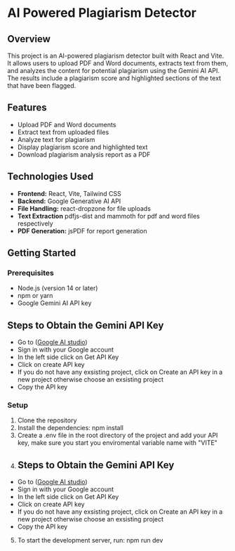 # AI Powered Plagiarism Detector

## Overview
This project is an AI-powered plagiarism detector built with React and Vite. It allows users to upload PDF and Word documents, extracts text from them, and analyzes the content for potential plagiarism using the Gemini AI API. The results include a plagiarism score and highlighted sections of the text that have been flagged.

## Features
- Upload PDF and Word documents
- Extract text from uploaded files
- Analyze text for plagiarism
- Display plagiarism score and highlighted text
- Download plagiarism analysis report as a PDF

## Technologies Used

- **Frontend:** React, Vite, Tailwind CSS
- **Backend:** Google Generative AI API
- **File Handling:** react-dropzone for file uploads
- **Text Extraction** pdfjs-dist and mammoth for pdf and word files respectively
- **PDF Generation:** jsPDF for report generation


## Getting Started

### Prerequisites
- Node.js (version 14 or later)
- npm or yarn
- Google Gemini AI API key

## Steps to Obtain the Gemini API Key
- Go to ([Google AI studio](https://aistudio.google.com/))
- Sign in with your Google account
- In the left side click on Get API Key
- Click on create API key
- If you do not have any exsisting project, click on Create an API key in a new project otherwise choose an exsisting project
- Copy the API key 

### Setup
1. Clone the repository
2. Install the dependencies: npm install
3. Create a .env file in the root directory of the project and add your API key, make sure you start you enviromental variable name with "VITE"
4. ## Steps to Obtain the Gemini API Key
- Go to ([Google AI studio](https://aistudio.google.com/))
- Sign in with your Google account
- In the left side click on Get API Key
- Click on create API key
- If you do not have any exsisting project, click on Create an API key in a new project otherwise choose an exsisting project
- Copy the API key 
5. To start the development server, run: npm run dev
